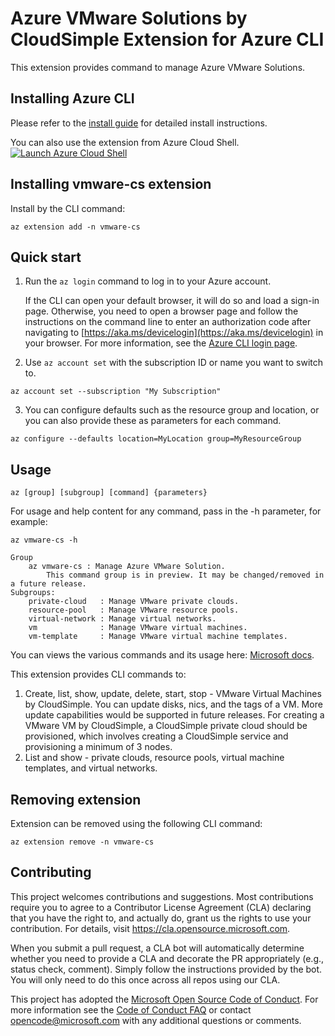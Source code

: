 # Azure VMware Solutions by CloudSimple Extension for Azure CLI

This extension provides command to manage Azure VMware Solutions.

## Installing Azure CLI

Please refer to the [install guide](https://docs.microsoft.com/cli/azure/install-azure-cli) for detailed install instructions.

You can also use the extension from Azure Cloud Shell.
[![](https://shell.azure.com/images/launchcloudshell.png "Launch Azure Cloud Shell")](https://shell.azure.com)


## Installing vmware-cs extension

Install by the CLI command:

```
az extension add -n vmware-cs
```

## Quick start

1. Run the `az login` command to log in to your Azure account.

    If the CLI can open your default browser, it will do so and load a sign-in page. Otherwise, you need to open a
    browser page and follow the instructions on the command line to enter an authorization code after navigating to
    [https://aka.ms/devicelogin](https://aka.ms/devicelogin) in your browser. For more information, see the
    [Azure CLI login page](https://docs.microsoft.com/cli/azure/authenticate-azure-cli?view=azure-cli-latest).

2. Use `az account set` with the subscription ID or name you want to switch to.

```
az account set --subscription "My Subscription"
```

3. You can configure defaults such as the resource group and location, or you can also provide these as parameters for each command.

```
az configure --defaults location=MyLocation group=MyResourceGroup
```


## Usage

```
az [group] [subgroup] [command] {parameters}
```

For usage and help content for any command, pass in the -h parameter, for example:

```
az vmware-cs -h

Group
    az vmware-cs : Manage Azure VMware Solution.
        This command group is in preview. It may be changed/removed in a future release.
Subgroups:
    private-cloud   : Manage VMware private clouds.
    resource-pool   : Manage VMware resource pools.
    virtual-network : Manage virtual networks.
    vm              : Manage VMware virtual machines.
    vm-template     : Manage VMware virtual machine templates.
```

You can views the various commands and its usage here: [Microsoft docs](https://docs.microsoft.com/en-us/cli/azure/ext/vmware-cs/?view=azure-cli-latest).

This extension provides CLI commands to:
1. Create, list, show, update, delete, start, stop - VMware Virtual Machines by CloudSimple. You can update disks, nics, and the tags of a VM. More update capabilities would be supported in future releases.
    For creating a VMware VM by CloudSimple, a CloudSimple private cloud should be provisioned, which involves creating a CloudSimple service and provisioning a minimum of 3 nodes.
2. List and show - private clouds, resource pools, virtual machine templates, and virtual networks.

## Removing extension

Extension can be removed using the following CLI command:

```
az extension remove -n vmware-cs
```


## Contributing

This project welcomes contributions and suggestions.  Most contributions require you to agree to a
Contributor License Agreement (CLA) declaring that you have the right to, and actually do, grant us
the rights to use your contribution. For details, visit https://cla.opensource.microsoft.com.

When you submit a pull request, a CLA bot will automatically determine whether you need to provide
a CLA and decorate the PR appropriately (e.g., status check, comment). Simply follow the instructions
provided by the bot. You will only need to do this once across all repos using our CLA.

This project has adopted the [Microsoft Open Source Code of Conduct](https://opensource.microsoft.com/codeofconduct/).
For more information see the [Code of Conduct FAQ](https://opensource.microsoft.com/codeofconduct/faq/) or
contact [opencode@microsoft.com](mailto:opencode@microsoft.com) with any additional questions or comments.
